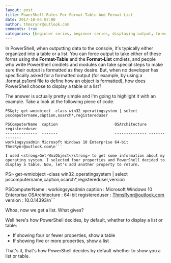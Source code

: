 ```yaml
---
layout: post
title: PowerShell Rules For Format-Table And Format-List
date: 2017-10-04 07:00
author: thmsrynr@outlook.com
comments: true
categories: [beginner series, beginner series, displaying output, format-list, format-table, outputting data, PowerShell, powershell]
---
```

In PowerShell, when outputting data to the console, it's typically either organized into a table or a list. You can force output to take either of these forms using the <strong>Format-Table</strong> and the <strong>Format-List</strong> cmdlets, and people who write PowerShell cmdlets and modules can take special steps to make sure their output is formatted as they desire. But, when no developer has specifically asked for a formatted output (for example, by using a .format.ps1xml file to define how an object is formatted), how does PowerShell choose to display a table or a list?

<!--more-->

The answer is actually pretty simple and I'm going to highlight it with an example. Take a look at the following piece of code.

```
PS&gt; get-wmiobject -class win32_operatingsystem | select pscomputername,caption,osarch*,registereduser

PSComputerName  caption                         OSArchitecture registereduser
--------------  -------                         -------------- --------------
workingsysadmin Microsoft Windows 10 Enterprise 64-bit         ThmsRynr@outlook.com\n```

I used <strong>Get-WmiObject</strong> to get some information about my operating system. I selected four properties and PowerShell decided to display a table. Now, let's add another property to return.

```
PS&gt; get-wmiobject -class win32_operatingsystem | select pscomputername,caption,osarch*,registereduser,version


PSComputerName : workingsysadmin
caption        : Microsoft Windows 10 Enterprise
OSArchitecture : 64-bit
registereduser : ThmsRynr@outlook.com
version        : 10.0.14393\n```

Whoa, now we get a list. What gives?

Well here's how PowerShell decides, by default, whether to display a list or table:

<ul>
    <li>If showing four or fewer properties, show a table</li>
    <li>If showing five or more properties, show a list</li>
</ul>

That's it, that's how PowerShell decides by default whether to show you a list or table.
